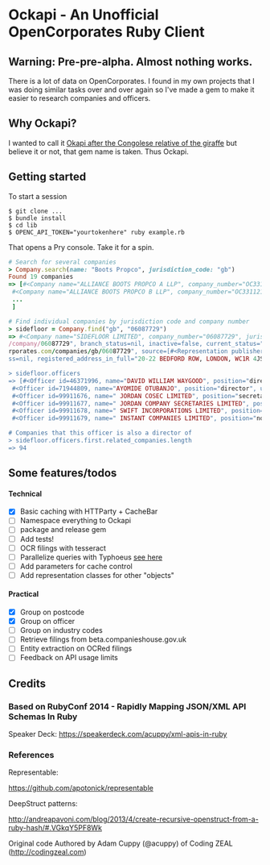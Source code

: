 # Ockapi - An Unofficial OpenCorporates Ruby Client

## Warning: Pre-pre-alpha. Almost nothing works.

There is a lot of data on OpenCorporates. I found in my own projects that
I was doing similar tasks over and over again so I've made a gem to make it
easier to research companies and officers.

## Why Ockapi?

I wanted to call it [Okapi after the Congolese relative of the giraffe](https://en.wikipedia.org/?title=Okapi)
but believe it or not, that gem name is taken. Thus Ockapi.

## Getting started

To start a session
```
$ git clone ...
$ bundle install
$ cd lib
$ OPENC_API_TOKEN="yourtokenhere" ruby example.rb
```

That opens a Pry console. Take it for a spin.

```ruby
# Search for several companies
> Company.search(name: "Boots Propco", jurisdiction_code: "gb")
Found 19 companies
=> [#<Company name="ALLIANCE BOOTS PROPCO A LLP", company_number="OC331120", jurisdiction_code="gb", incorporation_date="2007-09-05", dissolution_date=nil, company_type="Limited Liability Partnership", registry_url="http://data.companieshouse.gov.uk/doc/company/OC331120", branch_status=nil, inactive=false, current_status="Active", created_at="2010-10-21T14:14:35+00:00", updated_at="2015-06-06T13:32:36+00:00", retrieved_at="2015-06-01T00:00:00+00:00", opencorporates_url="https://opencorporates.com/companies/gb/OC331120", previous_names=[], source=[#<Representation publisher="UK Companies House", url="http://xmlgw.companieshouse.gov.uk/", terms="UK Crown Copyright", retrieved_at="2015-06-01T00:00:00+00:00">], registered_address_in_full="SEDLEY PLACE 4TH FLOOR, 361 OXFORD STREET, LONDON, W1C 2JL">,
 #<Company name="ALLIANCE BOOTS PROPCO B LLP", company_number="OC331121", jurisdiction_code="gb", incorporation_date="2007-09-05", dissolution_date=nil, company_type="Limited Liability Partnership", registry_url="http://data.companieshouse.gov.uk/doc/company/OC331121", branch_status=nil, inactive=false, current_status="Active", created_at="2010-10-21T14:14:35+00:00", updated_at="2015-06-06T13:32:36+00:00", retrieved_at="2015-06-01T00:00:00+00:00", opencorporates_url="https://opencorporates.com/companies/gb/OC331121", previous_names=[], source=[#<Representation publisher="UK Companies House", url="http://xmlgw.companieshouse.gov.uk/", terms="UK Crown Copyright", retrieved_at="2015-06-01T00:00:00+00:00">], registered_address_in_full="SEDLEY PLACE 4TH FLOOR, 361 OXFORD STREET, LONDON, W1C 2JL">,
 ...
 ]

# Find individual companies by jurisdiction code and company number
> sidefloor = Company.find("gb", "06087729")
=> #<Company name="SIDEFLOOR LIMITED", company_number="06087729", jurisdiction_code="gb", incorporation_date="2007-02-07", dissolution_date=nil, company_type="Private Limited Company", registry_url="http://data.companieshouse.gov.uk/doc
/company/06087729", branch_status=nil, inactive=false, current_status="Active", created_at="2010-10-23T07:29:07+00:00", updated_at="2015-06-16T18:26:31+00:00", retrieved_at="2015-06-01T00:00:00+00:00", opencorporates_url="https://openco
rporates.com/companies/gb/06087729", source=[#<Representation publisher="UK Companies House", url="http://xmlgw.companieshouse.gov.uk/", terms="UK Crown Copyright", retrieved_at="2015-06-01T00:00:00+00:00">], agent_name=nil, agent_addre
ss=nil, registered_address_in_full="20-22 BEDFORD ROW, LONDON, WC1R 4JS", alternative_names=[], ... >

> sidefloor.officers
=> [#<Officer id=46371996, name="DAVID WILLIAM WAYGOOD", position="director", uid=nil, start_date="2007-03-20", end_date="2013-04-27", opencorporates_url="https://opencorporates.com/officers/46371996">,
 #<Officer id=71944809, name="AYOMIDE OTUBANJO", position="director", uid=nil, start_date="2013-05-28", end_date=nil, opencorporates_url="https://opencorporates.com/officers/71944809">,
 #<Officer id=99911676, name=" JORDAN COSEC LIMITED", position="secretary", uid=nil, start_date="2009-02-02", end_date=nil, opencorporates_url="https://opencorporates.com/officers/99911676">,
 #<Officer id=99911677, name=" JORDAN COMPANY SECRETARIES LIMITED", position="secretary", uid=nil, start_date="2007-03-20", end_date="2009-02-02", opencorporates_url="https://opencorporates.com/officers/99911677">,
 #<Officer id=99911678, name=" SWIFT INCORPORATIONS LIMITED", position="nominated secretary", uid=nil, start_date="2007-02-07", end_date="2007-03-23", opencorporates_url="https://opencorporates.com/officers/99911678">,
 #<Officer id=99911679, name=" INSTANT COMPANIES LIMITED", position="nominated director", uid=nil, start_date="2007-02-07", end_date="2007-03-23", opencorporates_url="https://opencorporates.com/officers/99911679">]

# Companies that this officer is also a director of
> sidefloor.officers.first.related_companies.length
=> 94
```

## Some features/todos

#### Technical
- [x] Basic caching with HTTParty + CacheBar
- [ ] Namespace everything to Ockapi
- [ ] package and release gem
- [ ] Add tests!
- [ ] OCR filings with tesseract
- [ ] Parallelize queries with Typhoeus [see here](https://github.com/xavriley/cosy-companies/blob/master/app.rb#L144)
- [ ] Add parameters for cache control
- [ ] Add representation classes for other "objects"

#### Practical
- [x] Group on postcode
- [x] Group on officer
- [ ] Group on industry codes
- [ ] Retrieve filings from beta.companieshouse.gov.uk
- [ ] Entity extraction on OCRed filings
- [ ] Feedback on API usage limits

## Credits

### Based on RubyConf 2014 - Rapidly Mapping JSON/XML API Schemas In Ruby

Speaker Deck: https://speakerdeck.com/acuppy/xml-apis-in-ruby

### References

Representable:

https://github.com/apotonick/representable

DeepStruct patterns:

http://andreapavoni.com/blog/2013/4/create-recursive-openstruct-from-a-ruby-hash/#.VGkqY5PF8Wk

Original code Authored by Adam Cuppy (@acuppy) of Coding ZEAL (http://codingzeal.com)
